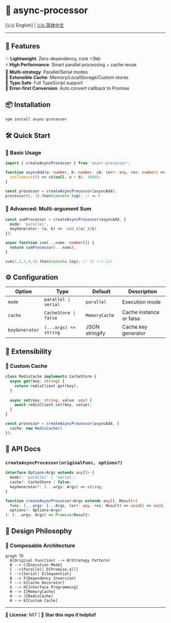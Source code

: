 # 🌟 async-processor 

[🇺🇸 English] | [🇨🇳 简体中文](./README.md)

---

## 🌟 Features

✨ **Lightweight**: Zero-dependency, core <3kb  
⚡ **High Performance**: Smart parallel processing + cache reuse  
🔄 **Multi-strategy**: Parallel/Serial modes  
💾 **Extensible Cache**: Memory/LocalStorage/Custom stores  
🔧 **Type Safe**: Full TypeScript support  
🎯 **Error-first Conversion**: Auto convert callback to Promise

## 📦 Installation

```bash
npm install async-processor
```

## 🛠 Quick Start

### 🔄 Basic Usage
```ts
import { createAsyncProcessor } from 'async-processor';

function asyncAdd(a: number, b: number, cb: (err: any, res: number) => void) {
  setTimeout(() => cb(null, a + b), 1000);
}

const processor = createAsyncProcessor(asyncAdd);
processor(5, 3).then(console.log); // ➡️ 8
```

### 🚀 Advanced: Multi-argument Sum
```ts
const sumProcessor = createAsyncProcessor(asyncAdd, {
  mode: 'parallel',
  keyGenerator: (a, b) => `add_${a}_${b}`
});

async function sum(...nums: number[]) {
  return sumProcessor(...nums);
}

sum(1,2,3,4,5).then(console.log); // 15 (~1.2s)
```

## ⚙️ Configuration

| Option          | Type                  | Default       | Description              |
|-----------------|-----------------------|---------------|--------------------------|
| `mode`         | `parallel \| serial` | `parallel`    | Execution mode          |
| `cache`        | `CacheStore \| false`| `MemoryCache` | Cache instance or false |
| `keyGenerator` | `(...args) => string`| JSON stringify| Cache key generator     |

## 🔧 Extensibility

### 💾 Custom Cache
```ts
class RedisCache implements CacheStore {
  async get(key: string) {
    return redisClient.get(key);
  }
  
  async set(key: string, value: any) {
    await redisClient.set(key, value);
  }
}

const processor = createAsyncProcessor(asyncAdd, {
  cache: new RedisCache()
});
```

## 📖 API Docs

### `createAsyncProcessor(originalFunc, options?)`
```ts
interface Options<Args extends any[]> {
  mode?: 'parallel' | 'serial';
  cache?: CacheStore | false;
  keyGenerator?: (...args: Args) => string;
}

function createAsyncProcessor<Args extends any[], Result>(
  func: (...args: [...Args, (err: any, res: Result) => void]) => void,
  options?: Options<Args>
): (...args: Args) => Promise<Result>
```

## 🎯 Design Philosophy

### 🧩 Composable Architecture
```mermaid
graph TD
  A[Original Function] --> B(Strategy Pattern)
  B --> C{Execution Mode}
  C -->|Parallel| D[Promise.all]
  C -->|Serial| E[Sequential]
  B --> F(Dependency Inversion)
  F --> G[Cache Decorator]
  G --> H[Interface Programming]
  H --> I[MemoryCache]
  H --> J[RedisCache]
  H --> K[Custom Cache]
```

---

📄 **License**: MIT | 💖 **Star this repo if helpful!**
```